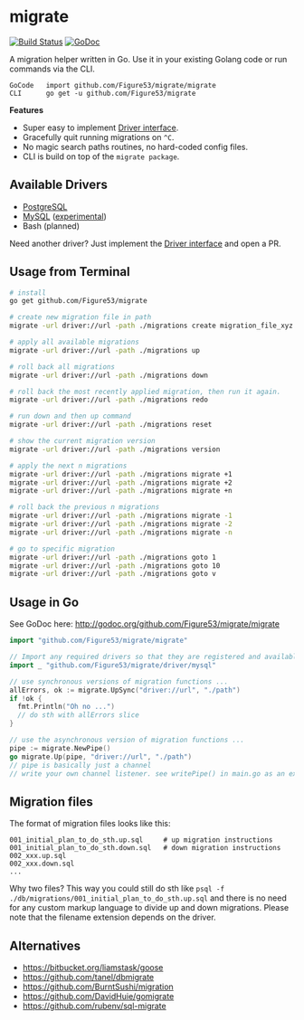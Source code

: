 # migrate

[![Build Status](https://travis-ci.org/Figure53/migrate.svg?branch=master)](https://travis-ci.org/Figure53/migrate)
[![GoDoc](https://godoc.org/github.com/Figure53/migrate?status.svg)](https://godoc.org/github.com/Figure53/migrate)

A migration helper written in Go. Use it in your existing Golang code 
or run commands via the CLI. 

```
GoCode   import github.com/Figure53/migrate/migrate
CLI      go get -u github.com/Figure53/migrate
```

__Features__

* Super easy to implement [Driver interface](http://godoc.org/github.com/Figure53/migrate/driver#Driver).
* Gracefully quit running migrations on ``^C``.
* No magic search paths routines, no hard-coded config files.
* CLI is build on top of the ``migrate package``.


## Available Drivers

 * [PostgreSQL](https://github.com/Figure53/migrate/tree/master/driver/postgres)
 * [MySQL](https://github.com/Figure53/migrate/tree/master/driver/mysql) ([experimental](https://github.com/Figure53/migrate/issues/1#issuecomment-58728186))
 * Bash (planned)

Need another driver? Just implement the [Driver interface](http://godoc.org/github.com/Figure53/migrate/driver#Driver) and open a PR.


## Usage from Terminal

```bash
# install
go get github.com/Figure53/migrate

# create new migration file in path
migrate -url driver://url -path ./migrations create migration_file_xyz

# apply all available migrations
migrate -url driver://url -path ./migrations up

# roll back all migrations
migrate -url driver://url -path ./migrations down

# roll back the most recently applied migration, then run it again.
migrate -url driver://url -path ./migrations redo

# run down and then up command
migrate -url driver://url -path ./migrations reset

# show the current migration version
migrate -url driver://url -path ./migrations version

# apply the next n migrations
migrate -url driver://url -path ./migrations migrate +1
migrate -url driver://url -path ./migrations migrate +2
migrate -url driver://url -path ./migrations migrate +n

# roll back the previous n migrations
migrate -url driver://url -path ./migrations migrate -1
migrate -url driver://url -path ./migrations migrate -2
migrate -url driver://url -path ./migrations migrate -n

# go to specific migration
migrate -url driver://url -path ./migrations goto 1
migrate -url driver://url -path ./migrations goto 10
migrate -url driver://url -path ./migrations goto v
```


## Usage in Go

See GoDoc here: http://godoc.org/github.com/Figure53/migrate/migrate

```go
import "github.com/Figure53/migrate/migrate"

// Import any required drivers so that they are registered and available
import _ "github.com/Figure53/migrate/driver/mysql"

// use synchronous versions of migration functions ...
allErrors, ok := migrate.UpSync("driver://url", "./path")
if !ok {
  fmt.Println("Oh no ...")
  // do sth with allErrors slice
}

// use the asynchronous version of migration functions ...
pipe := migrate.NewPipe()
go migrate.Up(pipe, "driver://url", "./path")
// pipe is basically just a channel
// write your own channel listener. see writePipe() in main.go as an example.
```

## Migration files

The format of migration files looks like this:

```
001_initial_plan_to_do_sth.up.sql     # up migration instructions
001_initial_plan_to_do_sth.down.sql   # down migration instructions
002_xxx.up.sql
002_xxx.down.sql
...
```

Why two files? This way you could still do sth like 
``psql -f ./db/migrations/001_initial_plan_to_do_sth.up.sql`` and there is no
need for any custom markup language to divide up and down migrations. Please note
that the filename extension depends on the driver.


## Alternatives

 * https://bitbucket.org/liamstask/goose
 * https://github.com/tanel/dbmigrate
 * https://github.com/BurntSushi/migration
 * https://github.com/DavidHuie/gomigrate
 * https://github.com/rubenv/sql-migrate



